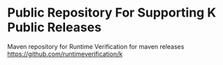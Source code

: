 # Public Repository For Supporting K Public Releases
Maven repository for Runtime Verification for maven releases  
https://github.com/runtimeverification/k

